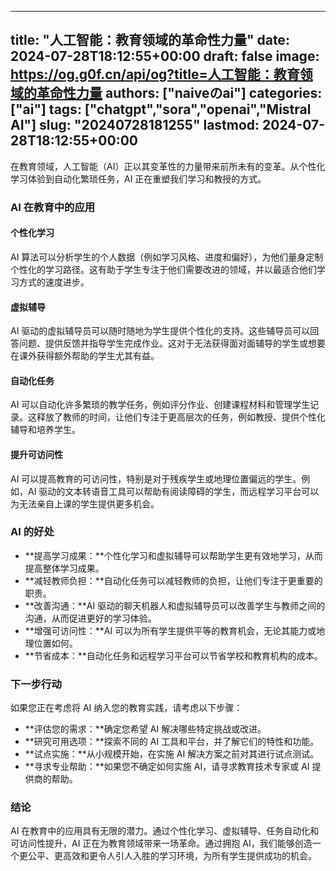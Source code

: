 
---
title: "人工智能：教育领域的革命性力量"
date: 2024-07-28T18:12:55+00:00
draft: false
image: https://og.g0f.cn/api/og?title=人工智能：教育领域的革命性力量
authors: ["naiveのai"]
categories: ["ai"]
tags: ["chatgpt","sora","openai","Mistral AI"]
slug: "20240728181255"
lastmod: 2024-07-28T18:12:55+00:00
---
在教育领域，人工智能（AI）正以其变革性的力量带来前所未有的变革。从个性化学习体验到自动化繁琐任务，AI 正在重塑我们学习和教授的方式。

### AI 在教育中的应用

#### 个性化学习

AI 算法可以分析学生的个人数据（例如学习风格、进度和偏好），为他们量身定制个性化的学习路径。这有助于学生专注于他们需要改进的领域，并以最适合他们学习方式的速度进步。

#### 虚拟辅导

AI 驱动的虚拟辅导员可以随时随地为学生提供个性化的支持。这些辅导员可以回答问题、提供反馈并指导学生完成作业。这对于无法获得面对面辅导的学生或想要在课外获得额外帮助的学生尤其有益。

#### 自动化任务

AI 可以自动化许多繁琐的教学任务，例如评分作业、创建课程材料和管理学生记录。这释放了教师的时间，让他们专注于更高层次的任务，例如教授、提供个性化辅导和培养学生。

#### 提升可访问性

AI 可以提高教育的可访问性，特别是对于残疾学生或地理位置偏远的学生。例如，AI 驱动的文本转语音工具可以帮助有阅读障碍的学生，而远程学习平台可以为无法亲自上课的学生提供更多机会。

### AI 的好处

* **提高学习成果：**个性化学习和虚拟辅导可以帮助学生更有效地学习，从而提高整体学习成果。
* **减轻教师负担：**自动化任务可以减轻教师的负担，让他们专注于更重要的职责。
* **改善沟通：**AI 驱动的聊天机器人和虚拟辅导员可以改善学生与教师之间的沟通，从而促进更好的学习体验。
* **增强可访问性：**AI 可以为所有学生提供平等的教育机会，无论其能力或地理位置如何。
* **节省成本：**自动化任务和远程学习平台可以节省学校和教育机构的成本。

### 下一步行动

如果您正在考虑将 AI 纳入您的教育实践，请考虑以下步骤：

* **评估您的需求：**确定您希望 AI 解决哪些特定挑战或改进。
* **研究可用选项：**探索不同的 AI 工具和平台，并了解它们的特性和功能。
* **试点实施：**从小规模开始，在实施 AI 解决方案之前对其进行试点测试。
* **寻求专业帮助：**如果您不确定如何实施 AI，请寻求教育技术专家或 AI 提供商的帮助。

### 结论

AI 在教育中的应用具有无限的潜力。通过个性化学习、虚拟辅导、任务自动化和可访问性提升，AI 正在为教育领域带来一场革命。通过拥抱 AI，我们能够创造一个更公平、更高效和更令人引人入胜的学习环境，为所有学生提供成功的机会。